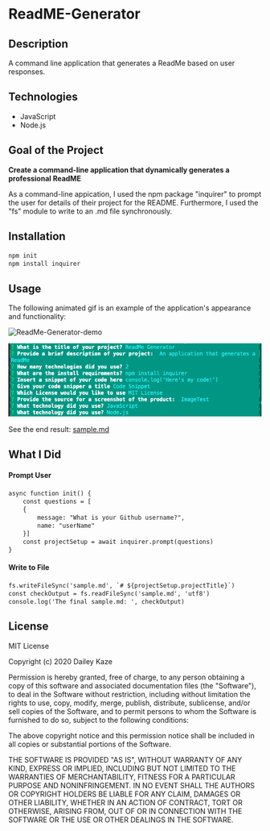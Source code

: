 # ReadME-Generator

## Description

A command line application that generates a ReadMe based on user responses.

## Technologies

* JavaScript
* Node.js

## Goal of the Project

**Create a command-line application that dynamically generates a professional ReadME**

As a command-line appication, I used the npm package "inquirer" to prompt the user for details of their project for the README. Furthermore, I used the "fs" module to write to an .md file synchronously. 

## Installation

````
npm init
npm install inquirer
````

## Usage

The following animated gif is an example of the application's appearance and functionality: 

![ReadMe-Generator-demo](Assets/ReadME-Generator-demo.gif)

![Image](Assets/readme-generator-screenshot.png)

See the end result: [sample.md](./sample.md)

## What I Did

#### Prompt User

````
async function init() {
    const questions = [
    {
        message: "What is your Github username?",
        name: "userName"
    }]
    const projectSetup = await inquirer.prompt(questions)
}
````

#### Write to File

````
fs.writeFileSync('sample.md', `# ${projectSetup.projectTitle}`)
const checkOutput = fs.readFileSync('sample.md', 'utf8')
console.log('The final sample.md: ', checkOutput)
````


## License

MIT License

Copyright (c) 2020 Dailey Kaze

Permission is hereby granted, free of charge, to any person obtaining a copy of this software and associated documentation files (the "Software"), to deal in the Software without restriction, including without limitation the rights to use, copy, modify, merge, publish, distribute, sublicense, and/or sell copies of the Software, and to permit persons to whom the Software is furnished to do so, subject to the following conditions:

The above copyright notice and this permission notice shall be included in all copies or substantial portions of the Software.

THE SOFTWARE IS PROVIDED "AS IS", WITHOUT WARRANTY OF ANY KIND, EXPRESS OR IMPLIED, INCLUDING BUT NOT LIMITED TO THE WARRANTIES OF MERCHANTABILITY, FITNESS FOR A PARTICULAR PURPOSE AND NONINFRINGEMENT. IN NO EVENT SHALL THE AUTHORS OR COPYRIGHT HOLDERS BE LIABLE FOR ANY CLAIM, DAMAGES OR OTHER LIABILITY, WHETHER IN AN ACTION OF CONTRACT, TORT OR OTHERWISE, ARISING FROM, OUT OF OR IN CONNECTION WITH THE SOFTWARE OR THE USE OR OTHER DEALINGS IN THE SOFTWARE.